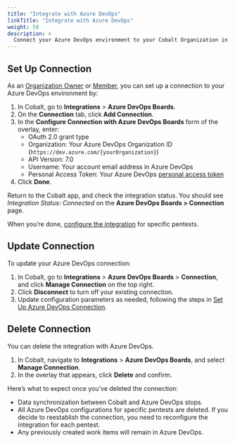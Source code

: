 ```yaml
---
title: "Integrate with Azure DevOps"
linkTitle: "Integrate with Azure DevOps"
weight: 50
description: >
  Connect your Azure DevOps environment to your Cobalt Organization in order to use the integration to sync pentest findings as work items.
---
```


## Set Up Connection

As an [Organization Owner](/platform-deep-dive/collaboration/user-roles/#organization-owner) or [Member](/platform-deep-dive/collaboration/user-roles/#organization-member), you can set up a connection to your Azure DevOps environment by: 

1. In Cobalt, go to **Integrations** > **Azure DevOps Boards**.
2. On the **Connection** tab, click **Add Connection**.
3. In the **Configure Connection with Azure DevOps Boards** form of the overlay, enter:
   - OAuth 2.0 grant type
   - Organization: Your Azure DevOps Organization ID (`https://dev.azure.com/{yourOrganization}`)
   - API Version: 7.0
   - Username: Your account email address in Azure DevOps
   - Personal Access Token: Your Azure DevOps [personal access token](https://learn.microsoft.com/en-us/azure/devops/organizations/accounts/use-personal-access-tokens-to-authenticate?view=azure-devops&tabs=Windows)
4. Click **Done**.

Return to the Cobalt app, and check the integration status. You should see *Integration Status: Connected* on the **Azure DevOps Boards > Connection** page.

When you’re done, [configure the integration](/integrations/azure-devops/push-findings/#configure-the-integration-for-a-pentest) for specific pentests.

## Update Connection

To update your Azure DevOps connection:

1. In Cobalt, go to **Integrations** > **Azure DevOps Boards** > **Connection**, and click **Manage Connection** on the top right.
2. Click **Disconnect** to turn off your existing connection.
3. Update configuration parameters as needed, following the steps in [Set Up Azure DevOps Connection](/integrations/azure-devops/integrate-with-azure-devops/#set-up-connection).

## Delete Connection

You can delete the integration with Azure DevOps.

1. In Cobalt, navigate to **Integrations** > **Azure DevOps Boards**, and select **Manage Connection**.
2. In the overlay that appears, click **Delete** and confirm.

Here’s what to expect once you’ve deleted the connection:
- Data synchronization between Cobalt and Azure DevOps stops.
- All Azure DevOps configurations for specific pentests are deleted. If you decide to reestablish the connection, you need to reconfigure the integration for each pentest.
- Any previously created work items will remain in Azure DevOps. 
